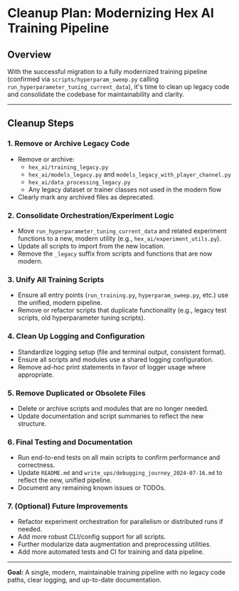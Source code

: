 # Cleanup Plan: Modernizing Hex AI Training Pipeline

## Overview
With the successful migration to a fully modernized training pipeline (confirmed via `scripts/hyperparam_sweep.py` calling `run_hyperparameter_tuning_current_data`), it's time to clean up legacy code and consolidate the codebase for maintainability and clarity.

---

## Cleanup Steps

### 1. Remove or Archive Legacy Code
- Remove or archive:
  - `hex_ai/training_legacy.py`
  - `hex_ai/models_legacy.py` and `models_legacy_with_player_channel.py`
  - `hex_ai/data_processing_legacy.py`
  - Any legacy dataset or trainer classes not used in the modern flow
- Clearly mark any archived files as deprecated.

### 2. Consolidate Orchestration/Experiment Logic
- Move `run_hyperparameter_tuning_current_data` and related experiment functions to a new, modern utility (e.g., `hex_ai/experiment_utils.py`).
- Update all scripts to import from the new location.
- Remove the `_legacy` suffix from scripts and functions that are now modern.

### 3. Unify All Training Scripts
- Ensure all entry points (`run_training.py`, `hyperparam_sweep.py`, etc.) use the unified, modern pipeline.
- Remove or refactor scripts that duplicate functionality (e.g., legacy test scripts, old hyperparameter tuning scripts).

### 4. Clean Up Logging and Configuration
- Standardize logging setup (file and terminal output, consistent format).
- Ensure all scripts and modules use a shared logging configuration.
- Remove ad-hoc print statements in favor of logger usage where appropriate.

### 5. Remove Duplicated or Obsolete Files
- Delete or archive scripts and modules that are no longer needed.
- Update documentation and script summaries to reflect the new structure.

### 6. Final Testing and Documentation
- Run end-to-end tests on all main scripts to confirm performance and correctness.
- Update `README.md` and `write_ups/debugging_journey_2024-07-16.md` to reflect the new, unified pipeline.
- Document any remaining known issues or TODOs.

### 7. (Optional) Future Improvements
- Refactor experiment orchestration for parallelism or distributed runs if needed.
- Add more robust CLI/config support for all scripts.
- Further modularize data augmentation and preprocessing utilities.
- Add more automated tests and CI for training and data pipeline.

---

**Goal:** A single, modern, maintainable training pipeline with no legacy code paths, clear logging, and up-to-date documentation. 